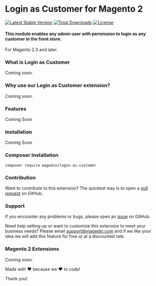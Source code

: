 # Login as Customer for Magento 2

[![Latest Stable Version](https://poser.okvpn.org/magedin/login-as-customer/v/stable)](https://packagist.org/packages/magedin/login-as-customer)
[![Total Downloads](https://poser.okvpn.org/magedin/login-as-customer/downloads)](https://packagist.org/packages/magedin/login-as-customer)
[![License](https://poser.okvpn.org/magedin/login-as-customer/license)](https://packagist.org/packages/magedin/login-as-customer)

#### This module enables any admin user with permission to login as any customer in the front store.

For Magento 2.3 and later.

### What is Login as Customer

Coming soon.

### Why use our Login as Customer extension?

Coming soon.

### Features

Coming Soon

### Installation

Coming Soon

### Composer Installation

```shell
composer require magedin/login-as-customer
```

### Contribution

Want to contribute to this extension? The quickest way is to open a [pull request](https://github.com/magedin/LoginAsCustomer/pulls) on GitHub.

### Support

If you encounter any problems or bugs, please open an [issue](https://github.com/magedin/LoginAsCustomer/issues) on GitHub.

Need help setting up or want to customize this extension to meet your business needs? Please email support@magedin.com and if we like your idea we will add this feature for free or at a discounted rate.

### Magento 2 Extensions

Coming soon.

Made with :heart: because we :heart: to code!

Thank you!
